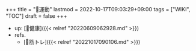 +++
title = "📝運動"
lastmod = 2022-10-17T09:03:29+09:00
tags = ["WIKI", "TOC"]
draft = false
+++

-   up: [📂健康]({{< relref "20220609062928.md" >}})
-   refs.
    -   [📝筋トレ]({{< relref "20221017090106.md" >}})
